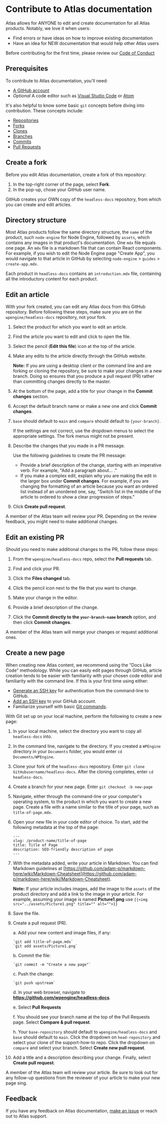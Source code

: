 # Contribute to Atlas documentation

Atlas allows for ANYONE to edit and create documentation for all Atlas products. Notably, we love it when users:

- Find errors or have ideas on how to improve existing documentation
- Have an idea for NEW documentation that would help other Atlas users

Before contributing for the first time, please review our [Code of Conduct](CODE-OF-CONDUCT.md)

## Prerequisites

To contribute to Atlas documentation, you'll need:

- [A GitHub account](https://github.com/join)
- *Optional* A code editor such as [Visual Studio Code](https://code.visualstudio.com/) or [Atom](https://atom.io/)

It's also helpful to know some basic `git` concepts before diving into contribution. These concepts include:

- [Repositories](https://docs.github.com/en/github/creating-cloning-and-archiving-repositories/creating-a-repository-on-github/about-repositories)
- [Forks](https://docs.github.com/en/github/collaborating-with-pull-requests/working-with-forks/about-forks)
- [Clones](https://docs.github.com/en/github/creating-cloning-and-archiving-repositories/cloning-a-repository-from-github/cloning-a-repository?query=Fork)
- [Branches](https://docs.github.com/en/github/collaborating-with-pull-requests/proposing-changes-to-your-work-with-pull-requests/about-branches)
- [Commits](https://docs.github.com/en/github/committing-changes-to-your-project/creating-and-editing-commits/about-commits)
- [Pull Requests](https://docs.github.com/en/github/collaborating-with-pull-requests/proposing-changes-to-your-work-with-pull-requests/about-pull-requests)

## Create a fork 

Before you edit Atlas documentation, create a fork of this repository:

1. In the top-right corner of the page, select **Fork**.
2. In the pop-up, chose your GitHub user name.

GitHub creates your OWN copy of the `headless-docs` repository, from which you can create and edit articles.

## Directory structure

Most Atlas products follow the same directory structure, the `name` of the product, such `node-engine` for Node Engine, followed by `assets`, which contains any images in that product's documentation. One `mdx` file equals one page. An `mdx` file is a  markdown file that can contain React components. For example, if you wish to edit the Node Engine page "Create App", you would navigate to that article in GitHub by selecting `node-engine` > `guides` > `create-app.mdx`.

Each product in `headless-docs` contains an `introduction.mdx` file, containing all the introductory content for each product.

## Edit an article

With your fork created, you can edit any Atlas docs from this GitHub repository. Before following these steps, make sure you are on the `wpengine/headless-docs` repository, not your fork.

1. Select the product for which you want to edit an article.

2. Find the article you want to edit and click to open the file.

3. Select the pencil (**Edit this file**) icon at the top of the article.

4. Make any edits to the article directly through the GitHub website.

    **Note:** If you are using a desktop client or the command line and are forking or cloning the repository, be sure to make your changes in a new branch. Doing so ensures that you produce a pull request (PR) rather than committing changes directly to the master.

5. At the bottom of the page, add a title for your change in the **Commit changes** section.
   
6. Accept the default branch name or make a new one and click **Commit changes**.

7. `base` should default to `main` and `compare` should default to `{your-branch}`.

   If the settings are not correct, use the dropdown menus to select the appropriate settings. The fork menus might not be present.

8. Describe the changes that you made in a PR message.

   Use the following guidelines to create the PR message:

    - Provide a brief description of the change, starting with an imperative verb.
    For example, "Add a paragraph about... ."
    - If you make a complex edit, explain why you are making the edit in the larger box under **Commit changes**. For example, if you are changing the
    formatting of an article because you want an ordered list instead of an unordered one,
    say, "Switch list in the middle of the article to ordered to show a clear progression of steps."

9. Click **Create pull request**.

A member of the Atlas team will review your PR. Depending on the review feedback,
you might need to make additional changes.

## Edit an existing PR

Should you need to make additional changes to the PR, follow these steps:

1. From the `wpengine/headless-docs` repo, select the **Pull requests** tab.

2. Find and click your PR.

3. Click the **Files changed** tab.

4. Click the pencil icon next to the file that you want to change.

5. Make your change in the editor.

6. Provide a brief description of the change.

7. Click the **Commit directly to the `your-branch-name` branch** option, and
then click **Commit changes**.

A member of the Atlas team will merge your changes or request additional ones.

## Create a new page

When creating new Atlas content, we recommend using the "Docs Like Code" methodology. While you can easily edit pages through GitHub, article creation tends to be easier with familiarity with your chosen code editor and familiarity with the command line. If this is your first time using either:

- [Generate an SSH key](https://docs.github.com/en/github/authenticating-to-github/connecting-to-github-with-ssh/generating-a-new-ssh-key-and-adding-it-to-the-ssh-agent) for authentication from the command-line to GitHub.
- [Add an SSH key](https://docs.github.com/en/github/authenticating-to-github/connecting-to-github-with-ssh/adding-a-new-ssh-key-to-your-github-account) to your GitHub account.
- Familiarize yourself with basic [Git commands](https://training.github.com/downloads/github-git-cheat-sheet/).

With Git set up on your local machine, perform the following to create a new page:

1. In your local machine, select the directory you want to copy all `headless-docs` into. 

2. In the command line, navigate to the directory. If you created a `WPEngine` directory in your `Documents` folder, you would enter `cd Documents/WPEngine`.

3. Clone your fork of the `headless-docs` repository. Enter `git clone GitHubusername/headless-docs`. After the cloning completes, enter `cd headless-docs`.

4. Create a branch for your new page. Enter `git checkout -b new-page`

5. Navigate, either through the command-line or your computer's operating system, to the product in which you want to create a new page.  Create a file with a name similar to the title of your page, such as `title-of-page.mdx`.

6. Open your new file in your code editor of choice. To start, add the following metadata at the top of the page:

   ```
   ---
   slug: /product-name/title-of-page
   title: Title of Page
   description: SEO-friendly description of page
   ---
   ```

7. With the metadata added, write your article in Markdown. You can find Markdown guidelines at [https://github.com/adam-p/markdown-here/wiki/Markdown-Cheatsheet](https://github.com/adam-p/markdown-here/wiki/Markdown-Cheatsheet).

   **Note:** If your article includes images, add the image to the `assets` of the product directory and add a link to the image in your article. For example, assuming your image is named **Picture1.png** use `{{<img src="../assets/Picture1.png" title="" alt="">}}`

8. Save the file.

7. Create a pull request (PR). 

    a. Add your new content and image files, if any:
    
       `git add title-of-page.mdx`
       `git add assets/Picture1.png`
       
    b. Commit the file:
    
       `git commit -m "Create a new page"`
       
    c. Push the change:
    
       `git push upstream`
       
    d. In your web browser, navigate to **https://github.com/wpengine/headless-docs**. 

    e. Select **Pull Requests**

    f. You should see your branch name at the top of the Pull Requests page. Select **Compare & pull request**.

    h. Your `base-repository` should default to `wpengine/headless-docs` and `base` should default to `main`. Click the dropdown on `head-repository` and select your clone of the support-how-to repo. Click the dropdown on `compare` and select your branch. Select **Create new pull request**.
    
8. Add a title and a description describing your change. Finally, select **Create pull request**.

A member of the Atlas team will review your article. Be sure to look out for any follow-up questions from the reviewer of your article to make your new page sing.

## Feedback

If you have any feedback on Atlas documentation, [make an issue](https://github.com/wpengine/headless-docs/issues) or reach out to Atlas support.
